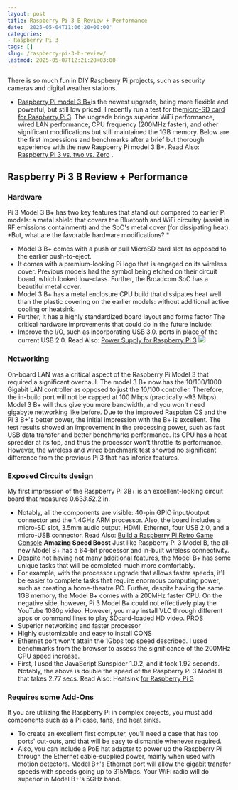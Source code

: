 ```yaml
---
layout: post
title: Raspberry Pi 3 B Review + Performance
date: '2025-05-04T11:06:20+00:00'
categories:
- Raspberry Pi 3
tags: []
slug: /raspberry-pi-3-b-review/
lastmod: 2025-05-07T12:21:28+03:00
---
```


There is so much fun in DIY Raspberry Pi projects, such as security cameras and digital weather stations.
- [Raspberry Pi model 3 B+](https://www.raspberrypi.org/products/raspberry-pi-3-model-b-plus/)is the newest upgrade, being more flexible and powerful, but still low priced. I recently run a test for the[micro-SD card for Raspberry Pi 3](https://pestpolicy.com/best-sd-card-for-raspberry-pi-3/).
The upgrade brings superior WiFi performance, wired LAN performance, CPU frequency (200MHz faster), and other significant modifications but still maintained the 1GB memory.
Below are the first impressions and benchmarks after a brief but thorough experience with the new Raspberry Pi model 3 B+. Read Also:
[Raspberry Pi 3 vs. two vs. Zero](https://pestpolicy.com/raspberry-pi-3-vs-2/)
.
## Raspberry Pi 3 B Review + Performance
### Hardware
Pi 3 Model 3 B+ has two key features that stand out compared to earlier Pi models: a metal shield that covers the Bluetooth and WiFi circuitry (assist in RF emissions containment) and the SoC's metal cover (for dissipating heat).
*But, what are the favorable hardware modifications? *
- Model 3 B+ comes with a push or pull MicroSD card slot as opposed to the earlier push-to-eject.
- It comes with a premium-looking Pi logo that is engaged on its wireless cover. Previous models had the symbol being etched on their circuit board, which looked low-class. Further, the Broadcom SoC has a beautiful metal cover.
- Model 3 B+ has a metal enclosure CPU build that dissipates heat well than the plastic covering on the earlier models: without additional active cooling or heatsink.
- Further, it has a highly standardized board layout and forms factor
The critical hardware improvements that could do in the future include:
- Improve the I/O, such as incorporating USB 3.0. ports in place of the current USB 2.0.
Read Also:
[Power Supply for Raspberry Pi 3](https://pestpolicy.com/best-power-supply-raspberry-pi-3/)
![](/assets/img/img/)
### Networking
On-board LAN was a critical aspect of the Raspberry Pi Model 3 that required a significant overhaul.
The model 3 B+ now has the 10/100/1000 Gigabit LAN controller as opposed to just the 10/100 controller. Therefore, the in-build port will not be capped at 100 Mbps (practically ~93 Mbps). Model 3 B+ will thus give you more bandwidth, and you won't need gigabyte networking like before.
Due to the improved Raspbian OS and the Pi 3 B+'s better power, the initial impression with the B+ is excellent.
The test results showed an improvement in the processing power, such as fast USB data transfer and better benchmarks performance.
Its CPU has a heat spreader at its top, and thus the processor won't throttle its performance. However, the wireless and wired benchmark test showed no significant difference from the previous Pi 3 that has inferior features.
### **Exposed Circuits design**
My first impression of the Raspberry Pi 3B+ is an excellent-looking circuit board that measures 0.63*3.5*2.2 in.
- Notably, all the components are visible: 40-pin GPIO input/output connector and the 1.4GHz ARM processor.
Also, the board includes a micro-SD slot, 3.5mm audio output, HDMI, Ethernet, four USB 2.0, and a micro-USB connector.
Read Also:
[Build a Raspberry Pi Retro Game Console](https://pestpolicy.com/how-to-build-a-raspberry-pi-retro-game-console/)
**Amazing Speed Boost**
Just like Raspberry Pi 3 Model B, the all-new Model B+ has a 64-bit processor and in-built wireless connectivity.
- Despite not having not many additional features, the Model B+ has some unique tasks that will be completed much more comfortably.
- For example, with the processor upgrade that allows faster speeds, it'll be easier to complete tasks that require enormous computing power, such as creating a home-theatre PC.
Further, despite having the same 1GB memory, the Model B+ comes with a 200MHz faster CPU.
On the negative side, however, Pi 3 Model B+ could not effectively play the YouTube 1080p video. However, you may install VLC through different apps or command lines to play SDcard-loaded HD video.
PROS
- Superior networking and faster processor
- Highly customizable and easy to install
CONS
- Ethernet port won't attain the 1Gbps top speed described.
I used benchmarks from the browser to assess the significance of the 200MHz CPU speed increase.
- First, I used the JavaScript Sunspider 1.0.2, and it took 1.92 seconds. Notably, the above is double the speed of the Raspberry Pi 3 Model B that takes 2.77 secs.
Read Also: Heatsink
[for Raspberry Pi 3](https://pestpolicy.com/best-heatsink-for-raspberry-pi-3/)
### **Requires some Add-Ons**
If you are utilizing the Raspberry Pi in complex projects, you must add components such as a Pi case, fans, and heat sinks.
- To create an excellent first computer, you'll need a case that has top ports' cut-outs, and that will be easy to dismantle whenever required.
- Also, you can include a PoE hat adapter to power up the Raspberry Pi through the Ethernet cable-supplied power, mainly when used with motion detectors.
Model B+'s Ethernet port will allow the gigabit transfer speeds with speeds going up to 315Mbps. Your WiFi radio will do superior in Model B+'s 5GHz band.
